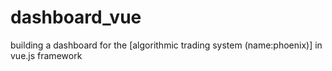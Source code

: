 # dashboard_vue
building a dashboard for the [algorithmic trading system (name:phoenix)] in vue.js framework
